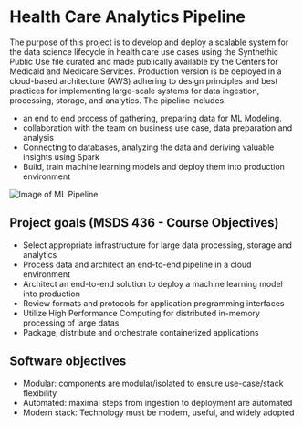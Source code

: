 # Health Care Analytics Pipeline
The purpose of this project is to develop and deploy a scalable system for the data science lifecycle in health care use cases using the Synthethic Public Use file curated and made publically available by the Centers for Medicaid and Medicare Services. Production version is be deployed in a cloud-based architecture (AWS) adhering to design principles and best practices for implementing large-scale systems for data ingestion, processing, storage, and analytics. The pipeline includes:
*  an end to end process of gathering, preparing data for ML Modeling.
* collaboration with the team on business use case, data preparation and analysis
* Connecting to databases, analyzing the data and deriving valuable insights using Spark
* Build, train machine learning models and deploy them into production environment

![Image of ML Pipeline](https://github.com/fhebal/cms-pipeline/blob/master/ml_pipeline.png)

## Project goals (MSDS 436 - Course Objectives)
* Select appropriate infrastructure for large data processing, storage and analytics
* Process data and architect an end-to-end pipeline in a cloud environment
* Architect an end-to-end solution to deploy a machine learning model into production
* Review formats and protocols for application programming interfaces
* Utilize High Performance Computing for distributed in-memory processing of large datas
* Package, distribute and orchestrate containerized applications

## Software objectives
* Modular: components are modular/isolated to ensure use-case/stack flexibility
* Automated: maximal steps from ingestion to deployment are automated
* Modern stack: Technology must be modern, useful, and widely adopted


